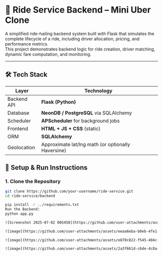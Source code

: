 # 🚖 Ride Service Backend – Mini Uber Clone

A simplified ride-hailing backend system built with Flask that simulates the complete lifecycle of a ride, including driver allocation, pricing, and performance metrics.  
This project demonstrates backend logic for ride creation, driver matching, dynamic fare computation, and monitoring.

---

## 🛠 Tech Stack

| Layer        | Technology          |
|-------------|----------------------|
| Backend API | **Flask (Python)**   |
| Database    | **NeonDB / PostgreSQL** via SQLAlchemy |
| Scheduler   | **APScheduler** for background jobs |
| Frontend    | **HTML + JS + CSS** (static) |
| ORM         | **SQLAlchemy**       |
| Geolocation | Approximate lat/lng math (or optionally Haversine) |

## 🔧 Setup & Run Instructions

### 1. Clone the Repository

```bash
git clone https://github.com/your-username/ride-service.git
cd ride-service/backend 

pip install -r ../requirements.txt
Run the Backend: 
python app.py

![Screenshot 2025-07-02 005458](https://github.com/user-attachments/assets/876d81fb-2789-454f-827c-f9f76c22bdab)

![image](https://github.com/user-attachments/assets/eeaa6eba-b0eb-4fe1-964e-33daf79cea1f)

![image](https://github.com/user-attachments/assets/e870c822-f545-404c-8bd7-7ab3469e0f2d)

![image](https://github.com/user-attachments/assets/2a3f661d-c6de-4c8a-887d-31bc68f2bc20)




